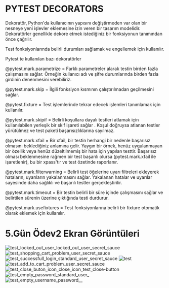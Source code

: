 
# PYTEST DECORATORS

Dekoratör, Python'da kullanıcının yapısını değiştirmeden var olan bir nesneye yeni işlevler eklemesine izin veren bir tasarım modelidir.
Dekoratörler genellikle dekore etmek istediğiniz bir fonksiyonun tanımından önce çağrılır.

Test fonksiyonlarında belirli durumları sağlamak ve engellemek için kullanılır. 

Pytest te kullanılan bazı dekoratörler 

@pytest.mark.parametrize = Farklı parametreler alarak testin birden fazla çalışmasını sağlar. Örneğin kullanıcı adı ve şifre durumlarında
birden fazla girdinin denenmesini verebiliriz.

@pytest.mark.skip = İlgili fonksiyon kısmının çalıştırılmadan geçilmesini sağlar.

@pytest.fixture = Test işlemlerinde tekrar edecek işlemleri tanımlamak için kullanılır.

@pytest.mark.skipif = Belirli koşullara dayalı testleri atlamak için kullanılabilen yerleşik bir skif işareti sağlar .
Koşul doğruysa atlanan testler yürütülmez ve test paketi başarısızlıklarına sayılmaz.

@pytest.mark.xfail = Bir xfail, bir testin herhangi bir nedenle başarısız olmasını beklediğiniz anlamına gelir.
Yaygın bir örnek, henüz uygulanmayan bir özellik veya henüz düzeltilmemiş bir hata için yapılan testtir.
Başarısız olması beklenmesine rağmen bir test başarılı olursa (pytest.mark.xfail ile işaretlenir), bu bir xpass'tır ve test özetinde raporlanır.

@pytest.mark.filterwarning = Belirli test öğelerine uyarı filtreleri ekleyerek hataların, uyarıların yakalanmasını sağlar.
Yakalanan hatalar ve uyarılar sayesinde daha sağlıklı ve başarılı testler gerçekleştirilir.

@pytest.mark.timeout = Bir testin belirli bir süre içinde çalışmasını sağlar ve belirtilen sürenin üzerine çıktığında testi durdurur.

@pytest.mark.usefixtures = Test fonksiyonlarına belirli bir fixture otomatik olarak eklemek için kullanılır.

# 5.Gün Ödev2 Ekran Görüntüleri

![test_locked_out_user_locked_out_user_secret_sauce](https://user-images.githubusercontent.com/119695278/228984364-1b5ec609-91b8-4824-838e-4b9ee9eb09da.png)
![test_shopping_cart_problem_user_secret_sauce](https://user-images.githubusercontent.com/119695278/228984375-0c8a8a47-9152-4277-97b4-8d10e60e9196.png)
![test_successfull_login_standard_user_secret_sauce](https://user-images.githubusercontent.com/119695278/228984384-a86a387c-26c4-4865-b688-68872a8d1f9c.png)
![test](https://user-images.githubusercontent.com/119695278/228984392-5989ec59-15e3-4929-a5e7-e32ee5c726f8.PNG)
![test_add_to_cart_problem_user_secret_sauce](https://user-images.githubusercontent.com/119695278/228984399-1354b5f8-beb6-47f2-9a47-203e5fcedb65.png)
![test_close_buton_icon_close_icon_test_close-button](https://user-images.githubusercontent.com/119695278/228984406-c8722462-85d8-4904-80d5-6b58bb3c79b3.png)
![test_empty_password_standard_user_](https://user-images.githubusercontent.com/119695278/228984412-aa6f9107-1a86-4c9d-93c6-9fcb63f5284c.png)
![test_empty_username_password__](https://user-images.githubusercontent.com/119695278/228984416-dff5f41d-3078-4e63-a9a5-40ce97166fe6.png)
